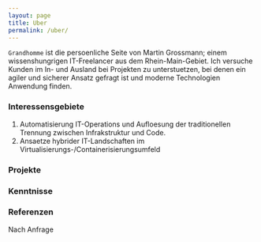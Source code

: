 ```yaml
---
layout: page
title: Uber
permalink: /uber/
---
```


`Grandhomme` ist die persoenliche Seite von Martin Grossmann; einem wissenshungrigen IT-Freelancer aus dem Rhein-Main-Gebiet. Ich versuche Kunden im In- und Ausland bei Projekten zu unterstuetzen, bei denen ein agiler und sicherer Ansatz gefragt ist und moderne Technologien Anwendung finden.

### Interessensgebiete

1. Automatisierung IT-Operations und Aufloesung der traditionellen Trennung zwischen Infrakstruktur und Code.
2. Ansaetze hybrider IT-Landschaften im Virtualisierungs-/Containerisierungsumfeld
### Projekte

### Kenntnisse 

### Referenzen

Nach Anfrage




